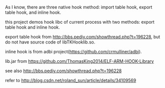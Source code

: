 As I know, there are three native hook method: import table hook, export table hook, and inline hook.

this project demos hook libc of current process with two methods: export table hook and inline hook.

export table hook from http://bbs.pediy.com/showthread.php?t=196228, but do not have source code of libTKHooklib.so.

inline hook is from adbi project(https://github.com/crmulliner/adbi).

lib.jar from https://github.com/ThomasKing2014/ELF-ARM-HOOK-Library

see also http://bbs.pediy.com/showthread.php?t=196228

refer to http://blog.csdn.net/roland_sun/article/details/34109569
